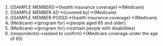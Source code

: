 1. ([SAMPLE MEMBER])->(health insurance coverage)->(Medicare)
2. ([SAMPLE MEMBER A])->(covered by)->(Medicare)
3. ([SAMPLE MEMBER POSS])->(health insurance coverage)->(Medicare)
4. (Medicare)->(program for)->(people aged 65 and older)
5. (Medicare)->(program for)->(certain people with disabilities)
6. (respondents)->(asked to confirm)->(Medicare coverage under the age of 65)